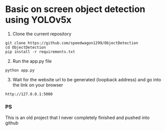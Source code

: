 # Basic on screen object detection using YOLOv5x

1. Clone the current repository

```
git clone https://github.com/speedwagon1299/ObjectDetection
cd ObjectDetection
pip install -r requirements.txt
```

2. Run the app.py file

```
python app.py
```

3. Wait for the website url to be generated (loopback address) and go into the link on your browser

```
http://127.0.0.1:5000
```


### PS
This is an old project that I never completely finished and pushed into github
